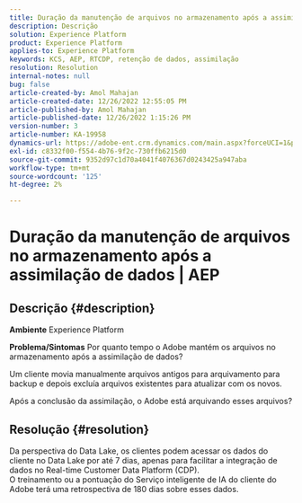 ```yaml
---
title: Duração da manutenção de arquivos no armazenamento após a assimilação de dados | AEP
description: Descrição
solution: Experience Platform
product: Experience Platform
applies-to: Experience Platform
keywords: KCS, AEP, RTCDP, retenção de dados, assimilação
resolution: Resolution
internal-notes: null
bug: false
article-created-by: Amol Mahajan
article-created-date: 12/26/2022 12:55:05 PM
article-published-by: Amol Mahajan
article-published-date: 12/26/2022 1:15:26 PM
version-number: 3
article-number: KA-19958
dynamics-url: https://adobe-ent.crm.dynamics.com/main.aspx?forceUCI=1&pagetype=entityrecord&etn=knowledgearticle&id=001c3284-1c85-ed11-81ad-6045bd0067ea
exl-id: c8332f00-f554-4b76-9f2c-730ffb6215d0
source-git-commit: 9352d97c1d70a4041f4076367d0243425a947aba
workflow-type: tm+mt
source-wordcount: '125'
ht-degree: 2%

---
```


# Duração da manutenção de arquivos no armazenamento após a assimilação de dados | AEP

## Descrição {#description}

<b>Ambiente</b>
Experience Platform


<b>Problema/Sintomas</b>
Por quanto tempo o Adobe mantém os arquivos no armazenamento após a assimilação de dados?

Um cliente movia manualmente arquivos antigos para arquivamento para backup e depois excluía arquivos existentes para atualizar com os novos.

Após a conclusão da assimilação, o Adobe está arquivando esses arquivos?


## Resolução {#resolution}

Da perspectiva do Data Lake, os clientes podem acessar os dados do cliente no Data Lake por até 7 dias, apenas para facilitar a integração de dados no Real-time Customer Data Platform (CDP).<br>O treinamento ou a pontuação do Serviço inteligente de IA do cliente do Adobe terá uma retrospectiva de 180 dias sobre esses dados.
